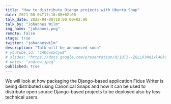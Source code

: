 ```yaml
---
title: "How to distribute Django projects with Ubuntu Snap"
date: 2021-08-04T17:10:00+02:00
talk_date: 2022-04-08T10:00:00+02:00
talk_by: "Johannes Wilm"
img_name: "johannes.png"
remote: false
stage: true
twitter: "johanneswilm"
description: "Talk will be announced soon"
# youtube_id: "zAKcwo5Cyw8"
# slides: "https://docs.google.com/presentation/d/1OTI--ZQLLR3N8ixl4OktEwbXfiau_0BNXicl_3j5uYc/edit?usp=sharing"
# notes: "andrew.jpeg"
published: true
---
```


We will look at how packaging the Django-based application Fidus Writer is being distributed using Canonical Snaps and how it can be used to distribute open source Django-based projects to be deployed also by less technical users.
